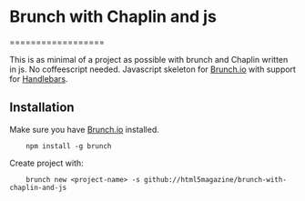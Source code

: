 # Brunch with Chaplin and js
==================

This is as minimal of a project as possible with brunch and Chaplin written in js.
No coffeescript needed.
Javascript skeleton for [Brunch.io](http://brunch.io) with support for [Handlebars](http://handlebarsjs.com/).

## Installation

Make sure you have [Brunch.io](http://brunch.io) installed.

		npm install -g brunch

Create project with:

		brunch new <project-name> -s github://html5magazine/brunch-with-chaplin-and-js
